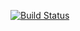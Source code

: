 [![Build Status](https://travis-ci.org/danmurf/DependencyInjection.svg?branch=master)](https://travis-ci.org/danmurf/DependencyInjection)
